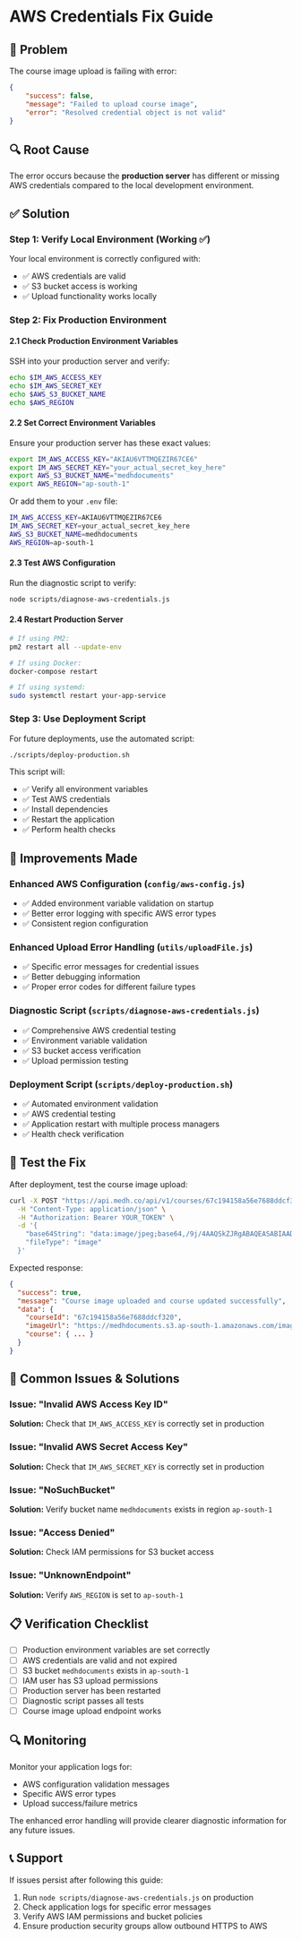 # AWS Credentials Fix Guide

## 🚨 Problem

The course image upload is failing with error:
```json
{
    "success": false,
    "message": "Failed to upload course image",
    "error": "Resolved credential object is not valid"
}
```

## 🔍 Root Cause

The error occurs because the **production server** has different or missing AWS credentials compared to the local development environment.

## ✅ Solution

### Step 1: Verify Local Environment (Working ✅)

Your local environment is correctly configured with:
- ✅ AWS credentials are valid
- ✅ S3 bucket access is working
- ✅ Upload functionality works locally

### Step 2: Fix Production Environment

#### 2.1 Check Production Environment Variables

SSH into your production server and verify:

```bash
echo $IM_AWS_ACCESS_KEY
echo $IM_AWS_SECRET_KEY  
echo $AWS_S3_BUCKET_NAME
echo $AWS_REGION
```

#### 2.2 Set Correct Environment Variables

Ensure your production server has these exact values:

```bash
export IM_AWS_ACCESS_KEY="AKIAU6VTTMQEZIR67CE6"
export IM_AWS_SECRET_KEY="your_actual_secret_key_here"
export AWS_S3_BUCKET_NAME="medhdocuments"
export AWS_REGION="ap-south-1"
```

Or add them to your `.env` file:

```bash
IM_AWS_ACCESS_KEY=AKIAU6VTTMQEZIR67CE6
IM_AWS_SECRET_KEY=your_actual_secret_key_here
AWS_S3_BUCKET_NAME=medhdocuments
AWS_REGION=ap-south-1
```

#### 2.3 Test AWS Configuration

Run the diagnostic script to verify:

```bash
node scripts/diagnose-aws-credentials.js
```

#### 2.4 Restart Production Server

```bash
# If using PM2:
pm2 restart all --update-env

# If using Docker:
docker-compose restart

# If using systemd:
sudo systemctl restart your-app-service
```

### Step 3: Use Deployment Script

For future deployments, use the automated script:

```bash
./scripts/deploy-production.sh
```

This script will:
- ✅ Verify all environment variables
- ✅ Test AWS credentials
- ✅ Install dependencies
- ✅ Restart the application
- ✅ Perform health checks

## 🔧 Improvements Made

### Enhanced AWS Configuration (`config/aws-config.js`)

- ✅ Added environment variable validation on startup
- ✅ Better error logging with specific AWS error types
- ✅ Consistent region configuration

### Enhanced Upload Error Handling (`utils/uploadFile.js`)

- ✅ Specific error messages for credential issues
- ✅ Better debugging information
- ✅ Proper error codes for different failure types

### Diagnostic Script (`scripts/diagnose-aws-credentials.js`)

- ✅ Comprehensive AWS credential testing
- ✅ Environment variable validation
- ✅ S3 bucket access verification
- ✅ Upload permission testing

### Deployment Script (`scripts/deploy-production.sh`)

- ✅ Automated environment validation
- ✅ AWS credential testing
- ✅ Application restart with multiple process managers
- ✅ Health check verification

## 🎯 Test the Fix

After deployment, test the course image upload:

```bash
curl -X POST "https://api.medh.co/api/v1/courses/67c194158a56e7688ddcf320/upload-image" \
  -H "Content-Type: application/json" \
  -H "Authorization: Bearer YOUR_TOKEN" \
  -d '{
    "base64String": "data:image/jpeg;base64,/9j/4AAQSkZJRgABAQEASABIAAD...",
    "fileType": "image"
  }'
```

Expected response:
```json
{
  "success": true,
  "message": "Course image uploaded and course updated successfully",
  "data": {
    "courseId": "67c194158a56e7688ddcf320",
    "imageUrl": "https://medhdocuments.s3.ap-south-1.amazonaws.com/images/...",
    "course": { ... }
  }
}
```

## 🚨 Common Issues & Solutions

### Issue: "Invalid AWS Access Key ID"
**Solution:** Check that `IM_AWS_ACCESS_KEY` is correctly set in production

### Issue: "Invalid AWS Secret Access Key"  
**Solution:** Check that `IM_AWS_SECRET_KEY` is correctly set in production

### Issue: "NoSuchBucket"
**Solution:** Verify bucket name `medhdocuments` exists in region `ap-south-1`

### Issue: "Access Denied"
**Solution:** Check IAM permissions for S3 bucket access

### Issue: "UnknownEndpoint"
**Solution:** Verify `AWS_REGION` is set to `ap-south-1`

## 📋 Verification Checklist

- [ ] Production environment variables are set correctly
- [ ] AWS credentials are valid and not expired  
- [ ] S3 bucket `medhdocuments` exists in `ap-south-1`
- [ ] IAM user has S3 upload permissions
- [ ] Production server has been restarted
- [ ] Diagnostic script passes all tests
- [ ] Course image upload endpoint works

## 🔍 Monitoring

Monitor your application logs for:
- AWS configuration validation messages
- Specific AWS error types
- Upload success/failure metrics

The enhanced error handling will provide clearer diagnostic information for any future issues.

## 📞 Support

If issues persist after following this guide:

1. Run `node scripts/diagnose-aws-credentials.js` on production
2. Check application logs for specific error messages
3. Verify AWS IAM permissions and bucket policies
4. Ensure production security groups allow outbound HTTPS to AWS 